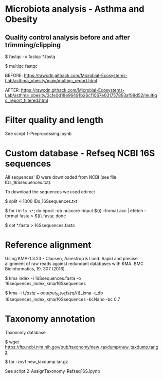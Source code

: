 # Microbiota analysis - Asthma and Obesity

## Quality control analysis before and after trimming/clipping

$ fastqc -o fastqc *.fastq

$ multiqc fastqc

BEFORE:
https://rawcdn.githack.com/Microbial-Ecosystems-Lab/asthma_obesity/main/multiqc_report.html

AFTER:
https://rawcdn.githack.com/Microbial-Ecosystems-Lab/asthma_obesity/3cfe0d18e96491b26cf1067e031757893af98d52/multiqc_report_filtered.html

# Filter quality and length

See script 1-Preprocessing.ipynb

# Custom database - Refseq NCBI 16S sequences

All sequences' ID were downloaded from NCBI (see file IDs_16Ssequences.txt).

To download the sequences we used edirect 

$ split -l 1000 IDs_16Ssequences.txt 

$ for i in `ls x*`; do epost -db nuccore -input ${i} -format acc | efetch -format fasta > ${i}.fasta; done

$ cat *.fasta > 16Ssequences.fasta

# Reference alignment

Using KMA-1.3.23 - Clausen, Aarestrup & Lund. Rapid and precise alignment of raw reads against redundant databases with KMA. BMC Bioinformatics, 19, 307 (2018).

$ kma index -i 16Ssequences.fasta -o 16sequences_index_kma/16Ssequences

$ kma -i ${i}.fastq -o output_16s_refseq/${i}_kma -t_db 16sequences_index_kma/16Ssequences -bcNano -bc 0.7

# Taxonomy annotation

Taxonomy database

$ wget https://ftp.ncbi.nlm.nih.gov/pub/taxonomy/new_taxdump/new_taxdump.tar.gz

$ tar -zxvf new_taxdump.tar.gz

See script 2-AssignTaxonomy_Refseq16S.ipynb

